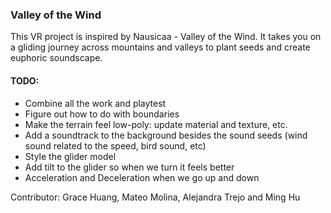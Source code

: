 ### Valley of the Wind

This VR project is inspired by Nausicaa - Valley of the Wind. It takes you on a gliding journey across mountains and valleys to plant seeds and create euphoric soundscape.

#### TODO:
- Combine all the work and playtest
- Figure out how to do with boundaries
- Make the terrain feel low-poly: update material and texture, etc.
- Add a soundtrack to the background besides the sound seeds (wind sound related to the speed, bird sound, etc)
- Style the glider model
- Add tilt to the glider so when we turn it feels better
- Acceleration and Deceleration when we go up and down

Contributor: Grace Huang, Mateo Molina, Alejandra Trejo and Ming Hu
